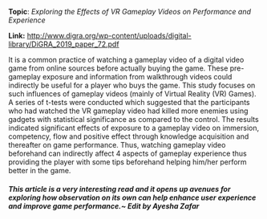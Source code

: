 **Topic**: *Exploring the Effects of VR Gameplay Videos on Performance and Experience*

**Link:** http://www.digra.org/wp-content/uploads/digital-library/DiGRA_2019_paper_72.pdf

It is a common practice of watching a gameplay video of a digital video game from online sources before actually buying the game. These pre-gameplay exposure and information from walkthrough videos could indirectly be useful for a player who buys the game. This study focuses on such influences of gameplay videos (mainly of Virtual Reality (VR) Games). A series of t-tests were conducted which suggested that the participants who had watched the VR gameplay video had killed more enemies using gadgets with statistical significance as compared to the control. The results indicated significant effects of exposure to a gameplay video on immersion, competency, flow and positive effect through knowledge acquisition and thereafter on game performance. Thus, watching gameplay video beforehand can indirectly affect 4 aspects of gameplay experience thus providing the player with some tips beforehand helping him/her perform better in the game.


##### This article is a very interesting read and it opens up avenues for exploring how observation on its own can help enhance user experience and improve game performance.~ Edit by Ayesha Zafar
